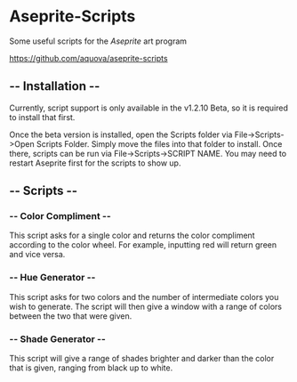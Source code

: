 # Aseprite-Scripts

Some useful scripts for the *Aseprite* art program

https://github.com/aquova/aseprite-scripts

## -- Installation --

Currently, script support is only available in the v1.2.10 Beta, so it is required to install that first.

Once the beta version is installed, open the Scripts folder via File->Scripts->Open Scripts Folder. Simply move the files into that folder to install. Once there, scripts can be run via File->Scripts->SCRIPT NAME. You may need to restart Aseprite first for the scripts to show up.

## -- Scripts --

### -- Color Compliment --

This script asks for a single color and returns the color compliment according to the color wheel. For example, inputting red will return green and vice versa.

### -- Hue Generator --

This script asks for two colors and the number of intermediate colors you wish to generate. The script will then give a window with a range of colors between the two that were given.

### -- Shade Generator --

This script will give a range of shades brighter and darker than the color that is given, ranging from black up to white.
